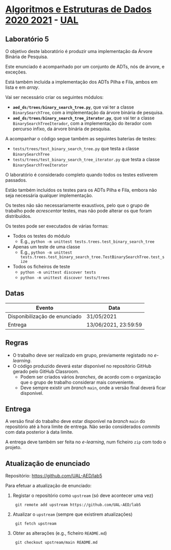 # [Algoritmos e Estruturas de Dados 2020 2021](https://elearning.ual.pt/course/view.php?id=1787) - [UAL](https://autonoma.pt/)

## Laboratório 5

O objetivo deste laboratório é produzir uma implementação da Árvore Binária de Pesquisa.

Este enunciado é acompanhado por um conjunto de ADTs, nós de árvore, e exceções.

Está também incluída a implementação dos ADTs Pilha e Fila, ambos em lista e em *array*.

Vai ser necessário criar os seguintes módulos:

- **`aed_ds/trees/binary_search_tree.py`**, que vai ter a classe `BinarySearchTree`, com a implementação da árvore binária de pesquisa.
- **`aed_ds/trees/binary_search_tree_iterator.py`**, que vai ter a classe `BinarySearchTreeIterador`, com a implementação do iterador com percurso infixo, da árvore binária de pesquisa.

A acompanhar o código segue também as seguintes baterias de testes:

- `tests/trees/test_binary_search_tree.py` que testa a classe `BinarySearchTree`
- `tests/trees/test_binary_search_tree_iterator.py` que testa a classe `BinarySearchTreeIterator`

O laboratório é considerado completo quando todos os testes estiverem passados.

Estão também incluídos os testes para os ADTs Pilha e Fila, embora não seja necessária qualquer implementação.

Os testes não são necessariamente exaustivos, pelo que o grupo de trabalho pode *acrescentar* testes, mas não pode alterar os que foram distribuídos.

Os testes pode ser executados de várias formas:

- Todos os testes do módulo
  - E.g., `python -m unittest tests.trees.test_binary_search_tree`
- Apenas um teste de uma classe
  - E.g., `python -m unittest tests.trees.test_binary_search_tree.TestBinarySearchTree.test_size`
- Todos os ficheiros de teste
  - `python -m unittest discover tests`
  - `python -m unittest discover tests/trees`

## Datas

| Evento                        | Data                 |
| ----------------------------- | -------------------- |
| Disponibilização de enunciado | 31/05/2021           |
| Entrega                       | 13/06/2021, 23:59:59 |

## Regras

- O trabalho deve ser realizado em grupo, previamente registado no *e-learning*.
- O código produzido deverá estar disponível no repositório GitHub gerado pelo GitHub Classroom.
  - Podem ser criados vários *branches*, de acordo com o organização que o grupo de trabalho considerar mais conveniente.
  - Deve sempre existir um *branch* `main`, onde a versão final deverá ficar disponível.

## Entrega
A versão final do trabalho deve estar disponível na *branch* `main` do repositório até à hora limite de entrega. Não serão considerados *commits* com data posterior à data limite.

A entrega deve também ser feita no *e-learning*, num ficheiro `zip` com todo o projeto.

## Atualização de enunciado

Repositório: <https://github.com/UAL-AED/lab5>

Para efetuar a atualização de enunciado:

1. Registar o repositório como `upstream` (só deve acontecer uma vez)
  
        git remote add upstream https://github.com/UAL-AED/lab5

2. Atualizar o `upstream` (sempre que existirem atualizações)

        git fetch upstream

3. Obter as alterações (e.g., ficheiro `README.md`)

        git checkout upstream/main README.md
